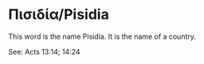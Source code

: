 # Πισιδία/Pisidia

This word is the name Pisidia. It is the name of a country.

See: Acts 13:14; 14:24
